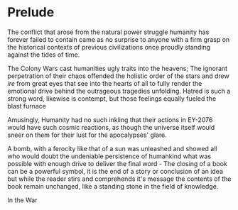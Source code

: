 # Prelude

The conflict that arose from the natural power struggle humanity has forever failed to contain came as no surprise to anyone with a firm grasp on the historical contexts of previous civilizations once proudly standing against the tides of time.

The Colony Wars cast humanities ugly traits into the heavens; The ignorant perpetration of their chaos offended the holistic order of the stars and drew *ire* from great eyes that see into the hearts of all to fully render the emotional drive behind the outrageous tragedies unfolding. Hatred is such a strong word, likewise is contempt, but those feelings equally fueled the blast furnace 

Amusingly, Humanity had no such inkling that their actions in EY-2076 would have such cosmic reactions, as though the universe itself would sneer on them for their lust for the apocalypses' glare.

A bomb, with a ferocity like that of a sun was unleashed and showed all who would doubt the undeniable persistence of humankind what was possible with enough drive to deliver the final word - The closing of a book can be a powerful symbol, it is the end of a story or conclusion of an idea but while the reader stirs and comprehends it's message the contents of the book remain unchanged, like a standing stone in the field of knowledge. 

In the War 


